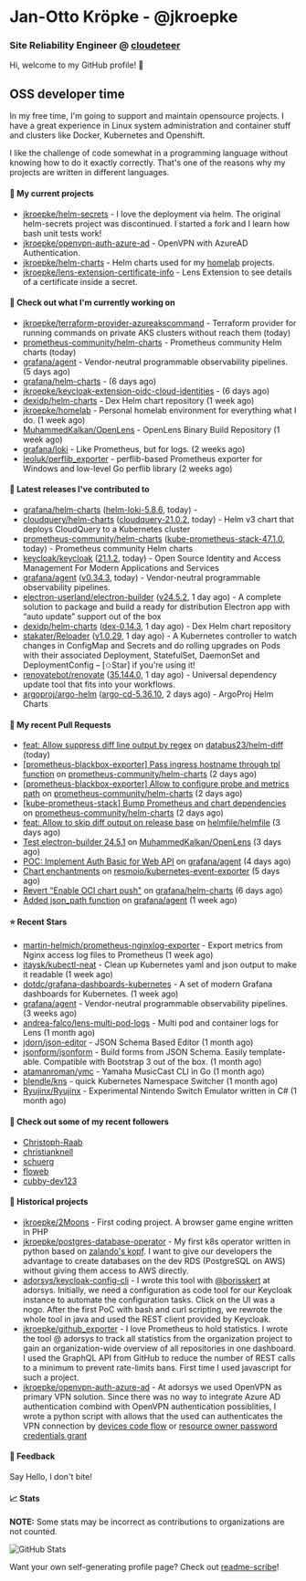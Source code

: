 # Jan-Otto Kröpke - @jkroepke
### Site Reliability Engineer @ [cloudeteer](https://cloudeteer.de/)

Hi, welcome to my GitHub profile! 👋

## OSS developer time
In my free time, I'm going to support and maintain opensource projects. I have a great experience in Linux system administration and container stuff and clusters like Docker, Kubernetes and Openshift.

I like the challenge of code somewhat in a programming language without knowing how to do it exactly correctly. That's one of the reasons why my projects are written in different languages.

#### 🌱 My current projects
- [jkroepke/helm-secrets](https://github.com/jkroepke/helm-secrets) - I love the deployment via helm. The original helm-secrets project was discontinued. I started a fork and I learn how bash unit tests work!
- [jkroepke/openvpn-auth-azure-ad](https://github.com/jkroepke/openvpn-auth-azure-ad) - OpenVPN with AzureAD Authentication.
- [jkroepke/helm-charts](https://github.com/jkroepke/helm-charts) - Helm charts used for my [homelab](https://github.com/jkroepke/homelab) projects.
- [jkroepke/lens-extension-certificate-info](https://github.com/jkroepke/lens-extension-certificate-info) - Lens Extension to see details of a certificate inside a secret.

#### 👷 Check out what I'm currently working on

- [jkroepke/terraform-provider-azureakscommand](https://github.com/jkroepke/terraform-provider-azureakscommand) - Terraform provider for running commands on private AKS clusters without reach them (today)
- [prometheus-community/helm-charts](https://github.com/prometheus-community/helm-charts) - Prometheus community Helm charts (today)
- [grafana/agent](https://github.com/grafana/agent) - Vendor-neutral programmable observability pipelines. (5 days ago)
- [grafana/helm-charts](https://github.com/grafana/helm-charts) -  (6 days ago)
- [jkroepke/keycloak-extension-oidc-cloud-identities](https://github.com/jkroepke/keycloak-extension-oidc-cloud-identities) -  (6 days ago)
- [dexidp/helm-charts](https://github.com/dexidp/helm-charts) - Dex Helm chart repository (1 week ago)
- [jkroepke/homelab](https://github.com/jkroepke/homelab) - Personal homelab environment for everything what I do. (1 week ago)
- [MuhammedKalkan/OpenLens](https://github.com/MuhammedKalkan/OpenLens) - OpenLens Binary Build Repository (1 week ago)
- [grafana/loki](https://github.com/grafana/loki) - Like Prometheus, but for logs. (2 weeks ago)
- [leoluk/perflib_exporter](https://github.com/leoluk/perflib_exporter) - perflib-based Prometheus exporter for Windows and low-level Go perflib library (2 weeks ago)

#### 🔭 Latest releases I've contributed to

- [grafana/helm-charts](https://github.com/grafana/helm-charts) ([helm-loki-5.8.6](https://github.com/grafana/helm-charts/releases/tag/helm-loki-5.8.6), today) - 
- [cloudquery/helm-charts](https://github.com/cloudquery/helm-charts) ([cloudquery-21.0.2](https://github.com/cloudquery/helm-charts/releases/tag/cloudquery-21.0.2), today) - Helm v3 chart that deploys CloudQuery to a Kubernetes cluster
- [prometheus-community/helm-charts](https://github.com/prometheus-community/helm-charts) ([kube-prometheus-stack-47.1.0](https://github.com/prometheus-community/helm-charts/releases/tag/kube-prometheus-stack-47.1.0), today) - Prometheus community Helm charts
- [keycloak/keycloak](https://github.com/keycloak/keycloak) ([21.1.2](https://github.com/keycloak/keycloak/releases/tag/21.1.2), today) - Open Source Identity and Access Management For Modern Applications and Services
- [grafana/agent](https://github.com/grafana/agent) ([v0.34.3](https://github.com/grafana/agent/releases/tag/v0.34.3), today) - Vendor-neutral programmable observability pipelines.
- [electron-userland/electron-builder](https://github.com/electron-userland/electron-builder) ([v24.5.2](https://github.com/electron-userland/electron-builder/releases/tag/v24.5.2), 1 day ago) - A complete solution to package and build a ready for distribution Electron app with “auto update” support out of the box
- [dexidp/helm-charts](https://github.com/dexidp/helm-charts) ([dex-0.14.3](https://github.com/dexidp/helm-charts/releases/tag/dex-0.14.3), 1 day ago) - Dex Helm chart repository
- [stakater/Reloader](https://github.com/stakater/Reloader) ([v1.0.29](https://github.com/stakater/Reloader/releases/tag/v1.0.29), 1 day ago) - A Kubernetes controller to watch changes in ConfigMap and Secrets and do rolling upgrades on Pods with their associated Deployment, StatefulSet, DaemonSet and DeploymentConfig – [✩Star] if you&#39;re using it!
- [renovatebot/renovate](https://github.com/renovatebot/renovate) ([35.144.0](https://github.com/renovatebot/renovate/releases/tag/35.144.0), 1 day ago) - Universal dependency update tool that fits into your workflows.
- [argoproj/argo-helm](https://github.com/argoproj/argo-helm) ([argo-cd-5.36.10](https://github.com/argoproj/argo-helm/releases/tag/argo-cd-5.36.10), 2 days ago) - ArgoProj Helm Charts

#### 🔨 My recent Pull Requests

- [feat: Allow suppress diff line output by regex](https://github.com/databus23/helm-diff/pull/475) on [databus23/helm-diff](https://github.com/databus23/helm-diff) (today)
- [[prometheus-blackbox-exporter] Pass ingress hostname through tpl function](https://github.com/prometheus-community/helm-charts/pull/3525) on [prometheus-community/helm-charts](https://github.com/prometheus-community/helm-charts) (2 days ago)
- [[prometheus-blackbox-exporter] Allow to configure probe and metrics path](https://github.com/prometheus-community/helm-charts/pull/3524) on [prometheus-community/helm-charts](https://github.com/prometheus-community/helm-charts) (2 days ago)
- [[kube-prometheus-stack] Bump Prometheus and chart dependencies](https://github.com/prometheus-community/helm-charts/pull/3522) on [prometheus-community/helm-charts](https://github.com/prometheus-community/helm-charts) (2 days ago)
- [feat: Allow to skip diff output on release base](https://github.com/helmfile/helmfile/pull/906) on [helmfile/helmfile](https://github.com/helmfile/helmfile) (3 days ago)
- [Test electron-builder 24.5.1](https://github.com/MuhammedKalkan/OpenLens/pull/163) on [MuhammedKalkan/OpenLens](https://github.com/MuhammedKalkan/OpenLens) (3 days ago)
- [POC: Implement Auth Basic for Web API](https://github.com/grafana/agent/pull/4258) on [grafana/agent](https://github.com/grafana/agent) (4 days ago)
- [Chart enchantments](https://github.com/resmoio/kubernetes-event-exporter/pull/97) on [resmoio/kubernetes-event-exporter](https://github.com/resmoio/kubernetes-event-exporter) (5 days ago)
- [Revert &#34;Enable OCI chart push&#34;](https://github.com/grafana/helm-charts/pull/2474) on [grafana/helm-charts](https://github.com/grafana/helm-charts) (6 days ago)
- [Added json_path function](https://github.com/grafana/agent/pull/4225) on [grafana/agent](https://github.com/grafana/agent) (1 week ago)

#### ⭐ Recent Stars

- [martin-helmich/prometheus-nginxlog-exporter](https://github.com/martin-helmich/prometheus-nginxlog-exporter) - Export metrics from Nginx access log files to Prometheus (1 week ago)
- [itaysk/kubectl-neat](https://github.com/itaysk/kubectl-neat) - Clean up Kubernetes yaml and json output to make it readable (1 week ago)
- [dotdc/grafana-dashboards-kubernetes](https://github.com/dotdc/grafana-dashboards-kubernetes) - A set of modern Grafana dashboards for Kubernetes. (1 week ago)
- [grafana/agent](https://github.com/grafana/agent) - Vendor-neutral programmable observability pipelines. (3 weeks ago)
- [andrea-falco/lens-multi-pod-logs](https://github.com/andrea-falco/lens-multi-pod-logs) - Multi pod and container logs for Lens (1 month ago)
- [jdorn/json-editor](https://github.com/jdorn/json-editor) - JSON Schema Based Editor (1 month ago)
- [jsonform/jsonform](https://github.com/jsonform/jsonform) - Build forms from JSON Schema. Easily template-able. Compatible with Bootstrap 3 out of the box. (1 month ago)
- [atamanroman/ymc](https://github.com/atamanroman/ymc) - Yamaha MusicCast CLI in Go (1 month ago)
- [blendle/kns](https://github.com/blendle/kns) - quick Kubernetes Namespace Switcher (1 month ago)
- [Ryujinx/Ryujinx](https://github.com/Ryujinx/Ryujinx) - Experimental Nintendo Switch Emulator written in C# (1 month ago)

#### 👯 Check out some of my recent followers

- [Christoph-Raab](https://github.com/Christoph-Raab)
- [christianknell](https://github.com/christianknell)
- [schuerg](https://github.com/schuerg)
- [floweb](https://github.com/floweb)
- [cubby-dev123](https://github.com/cubby-dev123)

#### 📜 Historical projects
- [jkroepke/2Moons](https://github.com/jkroepke/2Moons) - First coding project. A browser game engine written in PHP
- [jkroepke/postgres-database-operator](https://github.com/jkroepke/postgres-database-operator) - My first k8s operator written in python based on [zalando's kopf](https://github.com/zalando-incubator/kopf). I want to give our developers the advantage to create databases on the dev RDS (PostgreSQL on AWS) without giving them access to AWS directly.
- [adorsys/keycloak-config-cli](https://github.com/adorsys/keycloak-config-cli) - I wrote this tool with [@borisskert](https://github.com/borisskert) at adorsys. Initially, we need a configuration as code tool for our Keycloak instance to automate the configuration tasks. Click on the UI was a nogo. After the first PoC with bash and curl scripting, we rewrote the whole tool in java and used the REST client provided by Keycloak.
- [jkroepke/github_exporter](https://github.com/jkroepke/github_exporter) - I love Prometheus to hold statistics. I wrote the tool @ adorsys to track all statistics from the organization project to gain an organization-wide overview of all repositories in one dashboard. I used the GraphQL API from GitHub to reduce the number of REST calls to a minimum to prevent rate-limits bans. First time I used javascript for such a project.
- [jkroepke/openvpn-auth-azure-ad](https://github.com/jkroepke/openvpn-auth-azure-ad) - At adorsys we used OpenVPN as primary VPN solution. Since there was no way to integrate Azure AD authentication combind with OpenVPN authentication possiblities, I wrote a python script with allows that the used can authenticates the VPN connection by [devices code flow](https://docs.microsoft.com/en-us/azure/active-directory/develop/v2-oauth2-device-code) or [resource owner password credentials grant](https://docs.microsoft.com/en-us/azure/active-directory/develop/v2-oauth-ropc)

#### 💬 Feedback

Say Hello, I don't bite!

#### 📈 Stats

**NOTE:** Some stats may be incorrect as contributions to organizations
are not counted.

![GitHub Stats](https://github-readme-stats.vercel.app/api?username=jkroepke&count_private=false&theme=tokyonight&show_icons=true)

Want your own self-generating profile page? Check out [readme-scribe](https://github.com/muesli/readme-scribe)!
